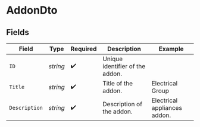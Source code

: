 # AddonDto


## Fields

| Field                           | Type                            | Required                        | Description                     | Example                         |
| ------------------------------- | ------------------------------- | ------------------------------- | ------------------------------- | ------------------------------- |
| `ID`                            | *string*                        | :heavy_check_mark:              | Unique identifier of the addon. |                                 |
| `Title`                         | *string*                        | :heavy_check_mark:              | Title of the addon.             | Electrical Group                |
| `Description`                   | *string*                        | :heavy_check_mark:              | Description of the addon.       | Electrical appliances addon.    |